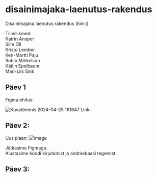 # disainimajaka-laenutus-rakendus
Disainimajaka laenutus rakendus (tiim i)


Tiimiliikmed:  
Katrin Ansper  
Siim Oll  
Kristo Lember  
Ken-Martti Paju  
Robin Mihkelson  
Kätlin Epelbaum  
Mari-Liis Sink  

## Päev 1  
Figma ehitus: 

![Kuvatõmmis 2024-04-25 161847](https://github.com/mariliis01/disainimajaka-laenutus-rakendus/assets/145542776/20e20da9-a175-41eb-845d-223a90a6926c)
Link:

## Päev 2:
Uus plaan: ![image](https://github.com/mariliis01/disainimajaka-laenutus-rakendus/assets/145542776/23737dfd-a308-4224-9ce7-c3a04a7e4cb4)


Jätkasime Figmaga.  
Alustasime koodi kirjutamist ja andmebaasi tegemist.

## Päev 3:

